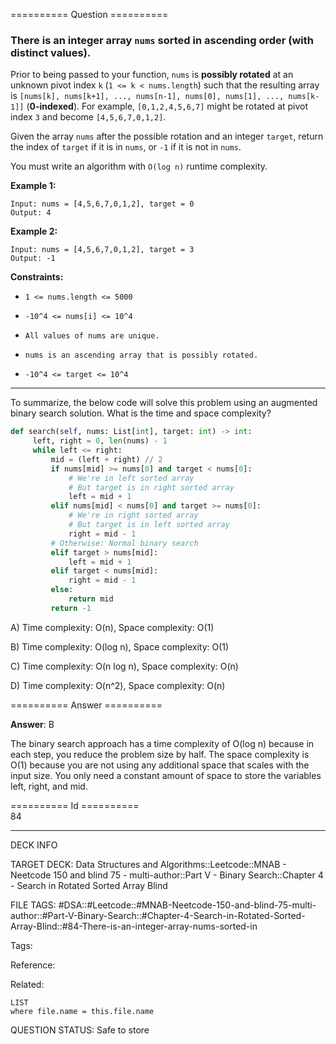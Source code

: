 ========== Question ==========  

### There is an integer array `nums` sorted in ascending order (with **distinct** values).

Prior to being passed to your function, `nums` is **possibly rotated** at an
unknown pivot index `k` (`1 <= k < nums.length`) such that the resulting array
is `[nums[k], nums[k+1], ..., nums[n-1], nums[0], nums[1], ..., nums[k-1]]`
(**0-indexed**). For example, `[0,1,2,4,5,6,7]` might be rotated at pivot index
`3` and become `[4,5,6,7,0,1,2]`.

Given the array `nums` after the possible rotation and an integer `target`,
return the index of `target` if it is in `nums`, or `-1` if it is not in `nums`.

You must write an algorithm with `O(log n)` runtime complexity.

**Example 1:**

```
Input: nums = [4,5,6,7,0,1,2], target = 0
Output: 4
```

**Example 2:**

```
Input: nums = [4,5,6,7,0,1,2], target = 3
Output: -1
```

**Constraints:**

- `1 <= nums.length <= 5000`

- `-10^4 <= nums[i] <= 10^4`

- `All values of nums are unique.`

- `nums is an ascending array that is possibly rotated.`

- `-10^4 <= target <= 10^4`

---

To summarize, the below code will solve this problem using an augmented binary
search solution. What is the time and space complexity?

```python
def search(self, nums: List[int], target: int) -> int:
     left, right = 0, len(nums) - 1
     while left <= right:
         mid = (left + right) // 2
         if nums[mid] >= nums[0] and target < nums[0]:
             # We're in left sorted array
             # But target is in right sorted array
             left = mid + 1
         elif nums[mid] < nums[0] and target >= nums[0]:
             # We're in right sorted array
             # But target is in left sorted array
             right = mid - 1
         # Otherwise: Normal binary search
         elif target > nums[mid]:
             left = mid + 1
         elif target < nums[mid]:
             right = mid - 1
         else:
             return mid
         return -1
```

A) Time complexity: O(n), Space complexity: O(1)

B) Time complexity: O(log n), Space complexity: O(1)

C) Time complexity: O(n log n), Space complexity: O(n)

D) Time complexity: O(n^2), Space complexity: O(n)  

========== Answer ==========  

**Answer**: B

The binary search approach has a time complexity of O(log n) because in each
step, you reduce the problem size by half. The space complexity is O(1) because
you are not using any additional space that scales with the input size. You only
need a constant amount of space to store the variables left, right, and mid.

========== Id ==========  
84

---

DECK INFO

TARGET DECK: Data Structures and Algorithms::Leetcode::MNAB - Neetcode 150 and blind 75 - multi-author::Part V - Binary Search::Chapter 4 - Search in Rotated Sorted Array Blind

FILE TAGS: #DSA::#Leetcode::#MNAB-Neetcode-150-and-blind-75-multi-author::#Part-V-Binary-Search::#Chapter-4-Search-in-Rotated-Sorted-Array-Blind::#84-There-is-an-integer-array-nums-sorted-in

Tags:

Reference:

Related:

```dataview
LIST
where file.name = this.file.name
```
QUESTION STATUS: Safe to store
